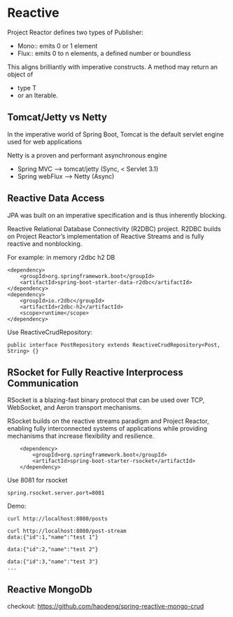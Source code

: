 # Reactive

Project Reactor defines two types of Publisher:
* Mono:: emits 0 or 1 element 
* Flux:: emits 0 to n elements, a defined number or boundless

This aligns brilliantly with imperative constructs. A method may return an object of 
* type T 
* or an Iterable<T>.

## Tomcat/Jetty vs Netty
In the imperative world of Spring Boot, Tomcat is the default servlet engine used for web applications

Netty is a proven and performant asynchronous engine

* Spring MVC --> tomcat/jetty (Sync, < Servlet 3.1)
* Spring webFlux --> Netty (Async)

## Reactive Data Access
JPA was built on an imperative specification and is thus inherently blocking. 

Reactive Relational Database Connectivity (R2DBC) project.
R2DBC builds on Project Reactor’s implementation of Reactive Streams and is fully reactive and nonblocking.

For example: in memory r2dbc h2 DB

    <dependency>
        <groupId>org.springframework.boot</groupId>
        <artifactId>spring-boot-starter-data-r2dbc</artifactId>
    </dependency>
    <dependency>
        <groupId>io.r2dbc</groupId>
        <artifactId>r2dbc-h2</artifactId>
        <scope>runtime</scope>
    </dependency>

Use ReactiveCrudRepository:
    
    public interface PostRepository extends ReactiveCrudRepository<Post, String> {}

## RSocket for Fully Reactive Interprocess Communication
RSocket is a blazing-fast binary protocol that can be used over TCP, WebSocket, and Aeron transport mechanisms.

RSocket builds on the reactive streams paradigm and Project Reactor, enabling fully interconnected systems of applications while providing mechanisms that increase flexibility and resilience.

        <dependency>
            <groupId>org.springframework.boot</groupId>
            <artifactId>spring-boot-starter-rsocket</artifactId>
        </dependency>
 
Use 8081 for rsocket
        
    spring.rsocket.server.port=8081

Demo:

    curl http://localhost:8080/posts

    curl http://localhost:8080/post-stream
    data:{"id":1,"name":"test 1"}
    
    data:{"id":2,"name":"test 2"}
    
    data:{"id":3,"name":"test 3"}
    ...

## Reactive MongoDb
checkout: https://github.com/haodeng/spring-reactive-mongo-crud